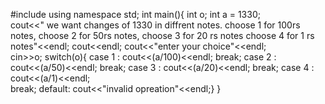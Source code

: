 #include<iostream>
using namespace std;
int main(){
 int o;
    int a = 1330;    
    cout<<" we want changes of 1330 in diffrent notes. choose 1 for 100rs  notes, choose 2 for 50rs  notes, choose 3 for 20 rs notes choose 4 for 1 rs notes"<<endl;
    cout<<endl;
    cout<<"enter your choice"<<endl;    
 cin>>o;
 switch(o){
    case 1 : cout<<(a/100)<<endl;
    break;
    case 2 : cout<<(a/50)<<endl;
    break;
    case 3 : cout<<(a/20)<<endl;
    break;
    case 4 :
      cout<<(a/1)<<endl;          
    break;
 default: cout<<"invalid opreation"<<endl;}
 }
